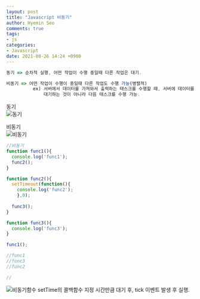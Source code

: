 ```yaml
---
layout: post
title: "Javascript 비동기"
author: Hyemin Seo
comments: true
tags:
- js
categories:
- Javascript
date: 2021-08-26 14:24 +0900
---
```


```javascript
동기 => 순차적 실행, 어떤 작업이 수행 중일때 다른 작업은 대기.

비동기 => 어떤 작업이 수행이 중일때 다른 작업도 수행 가능(병렬적)
          ex) 서버에서 데이터를 가져와서 출력하는 태스크를 수행할 때, 서버에 데이터를 요청한 이후, 응답할 때까지,
              대기하는 것이 아니라 다음 태스크를 수행 가능.
```
  
동기  
![동기](https://user-images.githubusercontent.com/75344562/130908248-9cff1f63-c2f3-468e-8cb2-a0d71fbf6799.png)

  
비동기  
![비동기](https://user-images.githubusercontent.com/75344562/130908653-b7f6593f-2860-4a8f-bca1-9fe4aad4f9f3.png)

```javascript
//비동기
function func1(){
  console.log('func1');
  func2();
}

function func2(){
  setTimeout(function(){
    console.log('func2');
    },0);
  
  func3();
}

function func3(){
  console.log('func3');
}

func1();

//func1
//func3
//func2

//
```
  
![비동기함수](https://user-images.githubusercontent.com/75344562/130909159-52fd0439-9c63-4326-9f2c-3e34b5b5b88a.png)
setTime의 콜백함수 지정 시간만큼 대기 후, tick 이벤트 발생 후 실행.
